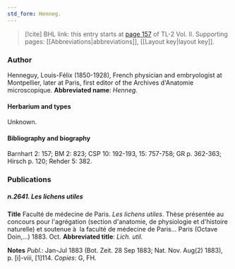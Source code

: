 ```yaml
---
std_form: Henneg.
---
```


> [!cite] BHL link: this entry starts at [page 157](https://www.biodiversitylibrary.org/page/33068399) of TL-2 Vol. II.
> Supporting pages: [[Abbreviations|abbreviations]], [[Layout key|layout key]].

### Author

Henneguy, Louis-Félix (1850-1928), French physician and embryologist at Montpellier, later at Paris, first editor of the Archives d'Anatomie microscopique. 
**Abbreviated name**: *Henneg.*

#### Herbarium and types

Unknown.

#### Bibliography and biography

Barnhart 2: 157; BM 2: 823; CSP 10: 192-193, 15: 757-758; GR p. 362-363; Hirsch p. 120; Rehder 5: 382.

### Publications

##### n.2641. Les lichens utiles

**Title**
Faculté de médecine de Paris. *Les lichens utiles*. Thèse présentée au concours pour l'agrégation (section d'anatomie, de physiologie et d'histoire naturelle) et soutenue à  la faculté de médecine de Paris... Paris (Octave Doin,...) 1883. Oct.
**Abbreviated title**: *Lich. util.*

**Notes**
*Publ*.: Jan-Jul 1883 (Bot. Zeit. 28 Sep 1883; Nat. Nov. Aug(2) 1883), p. \[i\]-viii, \[1\]114.
*Copies*: G, FH.

